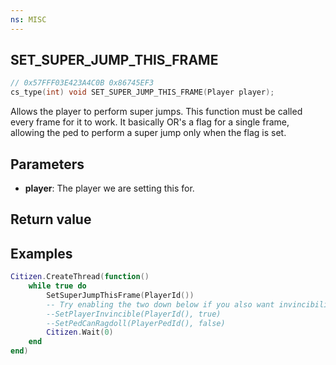 ```yaml
---
ns: MISC
---
```

## SET_SUPER_JUMP_THIS_FRAME

```c
// 0x57FFF03E423A4C0B 0x86745EF3
cs_type(int) void SET_SUPER_JUMP_THIS_FRAME(Player player);
```

Allows the player to perform super jumps. This function must be called every frame for it to work.
It basically OR's a flag for a single frame, allowing the ped to perform a super jump only when the flag is set.


## Parameters
* **player**: The player we are setting this for.

## Return value

## Examples
```lua
Citizen.CreateThread(function()
    while true do
        SetSuperJumpThisFrame(PlayerId())
        -- Try enabling the two down below if you also want invincibility and no ragdoll effects
        --SetPlayerInvincible(PlayerId(), true)
        --SetPedCanRagdoll(PlayerPedId(), false)
        Citizen.Wait(0)
    end
end)
```